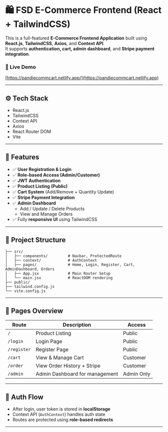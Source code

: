 # 🛍️ FSD E-Commerce Frontend (React + TailwindCSS)

This is a full-featured **E-Commerce Frontend Application** built using **React.js**, **TailwindCSS**, **Axios**, and **Context API**.  
It supports **authentication, cart, admin dashboard**, and **Stripe payment integration**.

### 🔗 Live Demo  
[https://pandiecommcart.netlify.app/](https://pandiecommcart.netlify.app)

---

## ⚙️ Tech Stack

- React.js
- TailwindCSS
- Context API
- Axios
- React Router DOM
- Vite

---

## 🧠 Features

- ✅ **User Registration & Login**
- ✅ **Role-based Access (Admin/Customer)**
- ✅ **JWT Authentication**
- ✅ **Product Listing (Public)**
- ✅ **Cart System** (Add/Remove + Quantity Update)
- ✅ **Stripe Payment Integration**
- ✅ **Admin Dashboard**
  - Add / Update / Delete Products
  - View and Manage Orders
- ✅ Fully **responsive UI** using TailwindCSS

---

## 📁 Project Structure

```
├── src/
│   ├── components/         # Navbar, ProtectedRoute
│   ├── context/            # AuthContext
│   ├── pages/              # Home, Login, Register, Cart, AdminDashboard, Orders
│   ├── App.jsx             # Main Router Setup
│   └── main.jsx            # ReactDOM rendering
├── public/
├── tailwind.config.js
└── vite.config.js
```

---

## 🧪 Pages Overview

| Route          | Description                       | Access       |
|----------------|-----------------------------------|--------------|
| `/`            | Product Listing                   | Public       |
| `/login`       | Login Page                        | Public       |
| `/register`    | Register Page                     | Public       |
| `/cart`        | View & Manage Cart                | Customer     |
| `/order`       | View Order History + Stripe       | Customer     |
| `/admin`       | Admin Dashboard for management    | Admin Only   |

---

## 🔐 Auth Flow

- After login, user token is stored in **localStorage**
- Context API (`AuthContext`) handles auth state
- Routes are protected using **role-based redirects**

---



